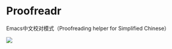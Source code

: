 Proofreadr
===========

Emacs中文校对模式（Proofreading helper for Simplified Chinese）

![](https://raw.github.com/ludx/Proofreadr/master/selfexplain.png)

